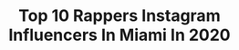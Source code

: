---
title: Top 10 Rappers Instagram Influencers In Miami In 2020
description: >-
  Find top rappers Instagram influencers in Miami in 2020. Most popular hashtags: #miami #rap #hiphop #music.
platform: Instagram
profiles:
  - username: "alienxboyz"
    fullname: >-
      Alien 👽
    location: "United States"
    followers: 206814
    engagement: 903
    commentsToLikes: 0.064769
    id: ck0u9hqxl9was0i19l3pzz9ah
    verified: false
    hashtags: "#trap, #elmenor, #friends, #chile"
  - username: "karinatio"
    fullname: >-
      Kurly Karina 🦁
    location: "United States"
    followers: 10746
    engagement: 449
    commentsToLikes: 0.049704
    id: ck6u2b7peqsva0j710gvcxtkq
    verified: false
    hashtags: "#corechores, #hair, #curly, #curlyhairkillas"
  - username: "firemanbands"
    fullname: >-
      尺卂|丂|几ᘜ    卄乇ㄥㄥ   ㄖ几    乇卂尺ㄒ卄
    location: "United States"
    followers: 92272
    engagement: 650
    commentsToLikes: 0.119307
    id: ck5hdp6eoomg90i11j4c1et7h
    verified: true
    hashtags: "#mood, #funnymemes, #pornstar, #onfire"
  - username: "carlchery"
    fullname: >-
      Carl Chery
    location: "United States"
    followers: 31987
    engagement: 288
    commentsToLikes: 0.079840
    id: ck5zj6ayvh0t70i14dpbfzneq
    verified: true
    hashtags: "#therappack, #torylanez, #boombap, #rapcaviarhouseparty"
  - username: "hiphop_promo"
    fullname: >-
      Hip Hop Promo
    location: "United States"
    followers: 244827
    engagement: 267
    commentsToLikes: 0.074140
    id: ck8t31hjg1jlq0j780q4umf9c
    verified: false
    hashtags: "#indieartist, #hhp, #hiphop, #rap"
  - username: "famousdread"
    fullname: >-
      OvaEastTrap⭐️
    location: "United States"
    followers: 2203
    engagement: 1292
    commentsToLikes: 0.160131
    id: ck5q58d46rrzp0i11o13hpsla
    verified: false
    hashtags: "#broward, #hiphop, #explore, #famousdread"
  - username: "kaykayqb"
    fullname: >-
      Psalm 23 -Proverbs 3:17-18
    location: "United States"
    followers: 28754
    engagement: 205
    commentsToLikes: 0.104575
    id: ck0tx8uvcia4t0i19m6drxaz3
    verified: false
    hashtags: "#drip, #rap, #hoodbaby, #alanta"
  - username: "klassmoney"
    fullname: >-
      Klass Money
    location: "United States"
    followers: 41032
    engagement: 343
    commentsToLikes: 0.530212
    id: ck5q58a3xrrhv0i11eav6qisd
    verified: true
    hashtags: "#miami, #controller, #apollo, #mlkday"
  - username: "kitanasavage"
    fullname: >-
      Kitana Savage
    location: "United States"
    followers: 143053
    engagement: 234
    commentsToLikes: 0.018387
    id: ck6tn1g978y1i0j711h35fnua
    verified: true
    hashtags: "#yacht, #plasticsurgery, #2020, #boobs"
  - username: "millenigodez"
    fullname: >-
      MILLENIGOD
    location: "United States"
    followers: 22254
    engagement: 275
    commentsToLikes: 0.154375
    id: ck5zz5hksb4cy0i14xdym6bjc
    verified: false
    hashtags: "#rapper, #ikon, #bhn, #millnegodez"
---